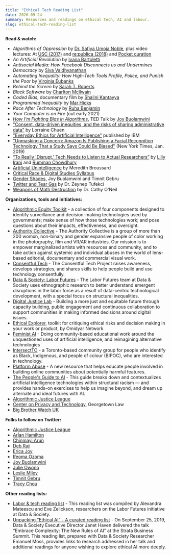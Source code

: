 ```yaml
---
title: "Ethical Tech Reading List"
date: 2020-09-24
summary: Resources and readings on ethical tech, AI and labour.
slug: ethical-tech-reading-list
---
```


**Read & watch:**

- _Algorithms of Oppression_ by [Dr. Safiya Umoja Noble](https://twitter.com/safiyanoble), plus video lectures: At [USC (2017)](https://www.youtube.com/watch?v=oqelqdDIDSs) and [re:publica (2018)](https://www.youtube.com/watch?v=Q7yFysTBpAo) and [Pocket curation](https://blog.getpocket.com/2020/06/the-bias-embedded-in-algorithms/)
- _An Artificial Revolution_ by [Ivana Bartoletti](https://twitter.com/IvanaBartoletti)
- _Antisocial Media: How Facebook Disconnects us and Undermines Democracy_ by [Siva Vaidhyanathan](https://twitter.com/sivavaid)
- _Automating Inequality: How High-Tech Tools Profile, Police, and Punish the Poor_ by [Virginia Eubanks](https://twitter.com/PopTechWorks)
- _Behind the Screen_ by [Sarah T. Roberts](https://twitter.com/ubiquity75)
- _Black Software_ by [Charlton McIlwain](https://twitter.com/cmcilwain)
- _Coded Bias_, documentary film by [Shalini Kantayya](https://twitter.com/shalinikantayya)
- _Programmed Inequality_ by [Mar Hicks](https://twitter.com/histoftech)
- _Race After Technology_ by [Ruha Benjamin](https://twitter.com/ruha9)
- _Your Computer is on Fire_ (out early 2021)
- [_How I’m Fighting Bias in Algorithms_](https://www.ted.com/talks/joy_buolamwini_how_i_m_fighting_bias_in_algorithms), TED Talk by [Joy Buolamwini](https://twitter.com/jovialjoy)
- ["Consent, data-driven inequities, and the risks of sharing administrative data"](https://poweredbydata.org/blog/2018/6/25/risks-of-sharing-administrative-data) by Lorraine Chuen
- ["Everyday Ethics for Artificial Intelligence"](https://www.ibm.com/watson/assets/duo/pdf/everydayethics.pdf) published by IBM
- ["Unmasking a Concern: Amazon Is Publishing a Facial Recognition Technology That a Study Says Could Be Biased"](https://www.nytimes.com/2019/01/24/technology/amazon-facial-technology-study.html) (New York Times, Jan. 2019)
- [“To Really 'Disrupt,' Tech Needs to Listen to Actual Researchers”](https://www.wired.com/story/tech-needs-to-listen-to-actual-researchers/) by [Lilly Irani](https://twitter.com/gleemie) and [Rumman Chowdhury](https://twitter.com/ruchowdh)
- [Artificial Unintelligence](https://mitpress.mit.edu/books/artificial-unintelligence) by Meredith Broussard
- [Critical Race & Digital Studies Syllabus](https://criticalracedigitalstudies.com/syllabus/)
- [Gender Shades](http://gendershades.org/), Joy Buolamwini and Timnit Gebru
- [Twitter and Tear Gas](https://www.twitterandteargas.org/) by Dr. Zeynep Tufekci
- [Weapons of Math Destruction](https://weaponsofmathdestructionbook.com/) by Dr. Cathy O'Neil

**Organizations, tools and initiatives:**

- [Algorithmic Equity Toolkit](https://critplat.org/aekit/) - a collection of four components designed to identify surveillance and decision-making technologies used by governments; make sense of how those technologies work; and pose questions about their impacts, effectiveness, and oversight.
- [Authority Collective](https://authoritycollective.org/) - The Authority Collective is a group of more than 200 womxn, non-binary and gender expansive people of color working in the photography, film and VR/AR industries. Our mission is to empower marginalized artists with resources and community, and to take action against systemic and individual abuses in the world of lens-based editorial, documentary and commercial visual work.
- [Consentful Tech](https://www.consentfultech.io/) - The Consentful Tech Project raises awareness, develops strategies, and shares skills to help people build and use technology consentfully.
- [Data & Society: Labor Futures](https://datasociety.net/research/labor_futures/) - The Labor Futures team at Data & Society uses ethnographic research to better understand emergent disruptions in the labor force as a result of data-centric technological development, with a special focus on structural inequalities.
- [Digital Justice Lab](https://digitaljusticelab.ca/about) - Building a more just and equitable future through capacity building, public engagement and continuous collaboration to support communities in making informed decisions around digital issues.
- [Ethical Explorer](https://ethicalexplorer.org/), toolkit for critiquing ethical risks and decision making in your work or product, by Omidyar Network
- [Feminist AI](https://www.feminist.ai/) - Doing community-based educational work around the unquestioned uses of artificial intelligence, and reimagining alternative technologies
- [IntersectTO](https://intersectto.gitbook.io/community/) - a Toronto-based community group for people who identify as Black, Indigenous, and people of colour (BIPOC), who are interested in technology.
- [Platform Abuse](https://www.platformabuse.org/) - A new resource that helps educate people involved in building online communities about potentially harmful features.
- [The People's Guide to AI](https://alliedmedia.org/resources/peoples-guide-to-ai) - This guide breaks down and contextualizes artificial intelligence technologies within structural racism — and provides hands-on exercises to help us imagine beyond, and dream up alternate and ideal futures with AI.
- [Algorithmic Justice League](https://www.ajl.org/)
- [Center on Privacy and Technology](https://www.law.georgetown.edu/privacy-technology-center/), Georgetown Law
- [Big Brother Watch UK](https://bigbrotherwatch.org.uk/)

**Folks to follow on Twitter:**

- [Algorithmic Justice League](https://twitter.com/AJLUnited)
- [Arlan Hamilton](https://twitter.com/ArlanWasHere)
- [Chinmayi Arun](https://twitter.com/chinmayiarun)
- [Deb Raji](https://twitter.com/rajiinio)
- [Erica Joy](https://twitter.com/EricaJoy)
- [Ifeoma Ozoma](https://twitter.com/IfeomaOzoma)
- [Joy Buolamwini](https://twitter.com/jovialjoy)
- [Julie Owono](https://twitter.com/JulieOwono)
- [Leslie Miley](https://twitter.com/shaft)
- [Timnit Gebru](https://twitter.com/timnitGebru)
- [Tracy Chou](https://twitter.com/triketora)

**Other reading lists:**

- [Labor & tech reading list](https://points.datasociety.net/labor-tech-reading-list-55053bd8099e) - This reading list was compiled by Alexandra Mateescu and Eve Zelickson, researchers on the Labor Futures initiative at Data & Society.
- [Unpacking “Ethical AI” - A curated reading list](https://points.datasociety.net/unpacking-ethical-ai-b770b964c236) - On September 25, 2019, Data & Society Executive Director Janet Haven delivered the talk “Embrace Complexity: The New Rules of AI” at the Strata Business Summit. This reading list, prepared with Data & Society Researcher Emanuel Moss, provides links to research addressed in her talk and additional readings for anyone wishing to explore ethical AI more deeply.

